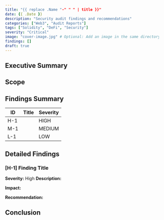```yaml
---
title: "{{ replace .Name "-" " " | title }}"
date: {{ .Date }}
description: "Security audit findings and recommendations"
categories: ["Web3", "Audit Reports"]
tags: ["Solidity", "DeFi", "Security"]
severity: "Critical"
image: "cover-image.jpg" # Optional: Add an image in the same directory
findings: []
draft: true
---
```


## Executive Summary

## Scope

## Findings Summary
| ID | Title | Severity |
|----|--------|----------|
| H-1 | | HIGH |
| M-1 | | MEDIUM |
| L-1 | | LOW |

## Detailed Findings

### [H-1] Finding Title
**Severity:** High
**Description:**

**Impact:**

**Recommendation:**

## Conclusion